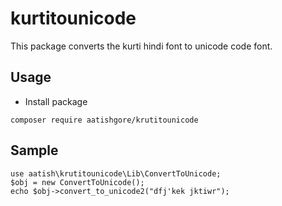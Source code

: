 # kurtitounicode
This package converts the kurti hindi font to unicode code font.

## Usage
- Install package

```
composer require aatishgore/krutitounicode
```

## Sample
```
use aatish\krutitounicode\Lib\ConvertToUnicode;
$obj = new ConvertToUnicode();
echo $obj->convert_to_unicode2("dfj'kek jktiwr");
```
